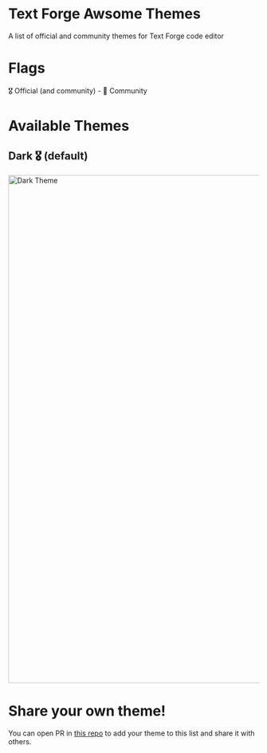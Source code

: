# Text Forge Awsome Themes
A list of official and community themes for Text Forge code editor

# Flags
🎖️ Official (and community) - 👥 Community

# Available Themes
## Dark 🎖️ (default)
<img width="1920" height="1020" alt="Dark Theme" src="https://github.com/user-attachments/assets/54d95a5a-9ffb-4cf2-90e4-0372562879c2" />

# Share your own theme!
You can open PR in [this repo](https://github.com/text-forge/awsome-themes) to add your theme to this list and share it with others.
